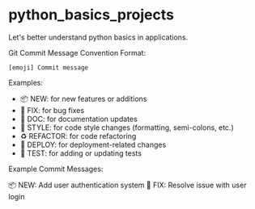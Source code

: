 # python_basics_projects
Let's better understand python basics in applications.

Git Commit Message Convention
Format:
```
[emoji] Commit message
```

Examples:
- 📦 NEW: for new features or additions
- 🐛 FIX: for bug fixes
- 📝 DOC: for documentation updates
- 🎨 STYLE: for code style changes (formatting, semi-colons, etc.)
- ♻️ REFACTOR: for code refactoring
- 🚀 DEPLOY: for deployment-related changes
- 🧪 TEST: for adding or updating tests


Example Commit Messages:

📦 NEW: Add user authentication system
🐛 FIX: Resolve issue with user login